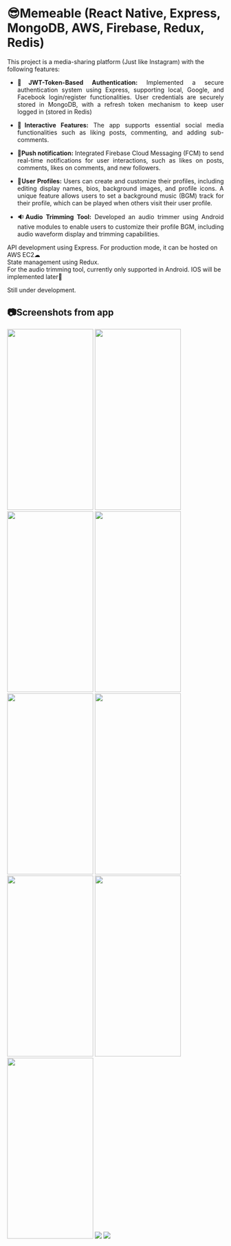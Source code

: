 # 😎Memeable (React Native, Express, MongoDB, AWS, Firebase, Redux, Redis)
This project is a media-sharing platform (Just like Instagram) with the following features:

-	<p align="justify"><b>🔑JWT-Token-Based Authentication:</b> Implemented a secure authentication system using Express, supporting local, Google, and Facebook login/register functionalities. User credentials are securely stored in MongoDB, with a refresh token mechanism to keep user logged in (stored in Redis)</p>
-	<p align="justify"><b>👥Interactive Features:</b> The app supports essential social media functionalities such as liking posts, commenting, and adding sub-comments.</p>
- <p align="justify"><b>🔔Push notification:</b> Integrated Firebase Cloud Messaging (FCM) to send real-time notifications for user interactions, such as likes on posts, comments, likes on comments, and new followers.</p>
-	<p align="justify"><b>👤User Profiles:</b> Users can create and customize their profiles, including editing display names, bios, background images, and profile icons. A unique feature allows users to set a background music (BGM) track for their profile, which can be played when others visit their user profile.</p>
-	<p align="justify"><b>🔉Audio Trimming Tool:</b> Developed an audio trimmer using Android native modules to enable users to customize their profile BGM, including audio waveform display and trimming capabilities.</p>

API development using Express. For production mode, it can be hosted on AWS EC2☁<br />
State management using Redux.<br />
For the audio trimming tool, currently only supported in Android. IOS will be implemented later🍎

Still under development.

## 📷Screenshots from app
<img src="https://github.com/user-attachments/assets/c5243c17-be08-49a3-a992-c7e04add0b87" width="200" height="420"/>
<img src="https://github.com/user-attachments/assets/c8ace98f-b813-487b-a605-675c80ff26e0" width="200" height="420"/>
<img src="https://github.com/user-attachments/assets/8c80b238-87a8-4824-85c4-9ddeb97b8266" width="200" height="420"/>
<img src="https://github.com/user-attachments/assets/ee405c91-831e-4d23-82bf-e6c1db4995fa" width="200" height="420"/>
<img src="https://github.com/user-attachments/assets/e9daa5a5-5506-470e-b780-3fa4de793eaf" width="200" height="420"/>
<img src="https://github.com/user-attachments/assets/d58a96c4-f002-4fc3-8bb6-878c391bd6db" width="200" height="420"/>
<img src="https://github.com/user-attachments/assets/19896d09-a4fc-4a85-bb7e-43a3dd55d6de" width="200" height="420"/>
<img src="https://github.com/user-attachments/assets/a54e4533-2b8b-44f6-8df9-93758bb96ba4" width="200" height="420"/>
<img src="https://github.com/user-attachments/assets/651dbbc1-54bb-4060-a253-f8bcfbf6ed4b" width="200" height="420"/>
<img src="https://github.com/user-attachments/assets/9f255a98-5e2d-4f1c-a546-10fd109f8ed0"/>
<img src="https://github.com/user-attachments/assets/24235d74-8fbc-46a2-994b-7ad1f0021b77"/>


